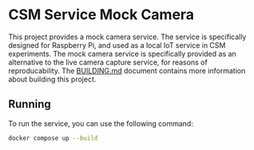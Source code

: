 # CSM Service Mock Camera

This project provides a mock camera service. The service is specifically designed for Raspberry Pi, and used as a local
IoT service in CSM experiments. The mock camera service is specifically provided as an alternative to the live camera
capture service, for reasons of reproducability. The [BUILDING.md](BUILDING.md) document contains more information about
building this project.

## Running

To run the service, you can use the following command:

```bash
docker compose up --build
```
